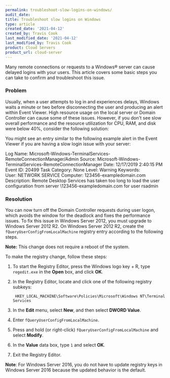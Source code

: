```yaml
---
permalink: troubleshoot-slow-logins-on-windows/
audit_date:
title: Troubleshoot slow logins on Windows
type: article
created_date: '2021-04-12'
created_by: Travis Cook
last_modified_date: '2021-04-12'
last_modified_by: Travis Cook
product: Cloud Servers
product_url: cloud-server
---
```


Many remote connections or requests to a Windows&reg; server can cause delayed logins with
your users. This article covers some basic steps you can take to confirm and troubleshoot
this issue.

### Problem

Usually, when a user attempts to log in and experiences delays, Windows waits a minute or
two before disconnecting the user and producing an alert within Event Viewer. High resource
usage on the local server or Domain Controller can cause some of these issues. However, if
you don't see slow overall performance and the resource utilization for CPU, RAM, and disk
were below 40%, consider the following solution:

You might see an entry similar to the following example alert in the Event Viewer if you
are having a slow login issue with your server:

Log Name:      Microsoft-Windows-TerminalServices-RemoteConnectionManager/Admin
Source:        Microsoft-Windows-TerminalServices-RemoteConnectionManager
Date:          12/17/2019 2:40:15 PM
Event ID:      20499
Task Category: None
Level:         Warning
Keywords:     
User:          NETWORK SERVICE
Computer:      123456-exampledomain.com
Description:
Remote Desktop Services has taken too long to load the user configuration from server \\123456-exampledomain.com for user rsadmin

### Resolution

You can now turn off the Domain Controller requests during user logon, which avoids the window for
the deadlock and fixes the performance issues. To fix this issue in Windows Server 2012, you must
upgrade to Windows Server 2012 R2. On Windows Server 2012 R2, create the `fQueryUserConfigFromLocalMachine`
registry entry according to the following steps.

**Note:** This change does not require a reboot of the system.

To make the registry change, follow these steps:

1. To start the Registry Editor, press the Windows logo key + R, type `regedit.exe` in the
   **Open** box, and click **OK**.  
2. In the Registry Editor, locate and click one of the following registry subkeys:

        HKEY_LOCAL_MACHINE\Software\Policies\Microsoft\Windows NT\Terminal Services

3. In the **Edit** menu, select **New**, and then select **DWORD Value**.
4. Enter `fQueryUserConfigFromLocalMachine`.
5. Press and hold (or right-click) `fQueryUserConfigFromLocalMachine` and select **Modify**.
6. In the **Value** data box, type `1` and select **OK**.
7. Exit the Registry Editor.

**Note**: For Windows Server 2016, you do not have to update registry keys in Windows Server
2016 because the updated behavior is the default.
